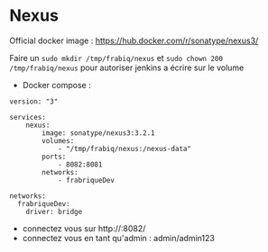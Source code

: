 Nexus
============

Official docker image : https://hub.docker.com/r/sonatype/nexus3/

Faire un `sudo mkdir /tmp/frabiq/nexus` et `sudo chown 200 /tmp/frabiq/nexus` pour autoriser jenkins a écrire sur le volume  

* Docker compose :
```
version: "3"

services:
    nexus:
        image: sonatype/nexus3:3.2.1
        volumes:
            - "/tmp/frabiq/nexus:/nexus-data"
        ports:
            - 8082:8081 
        networks:
            - frabriqueDev

networks:
  frabriqueDev:
    driver: bridge
```

* connectez vous sur 
http://<IP>:8082/
* connectez vous en tant qu'admin : admin/admin123


